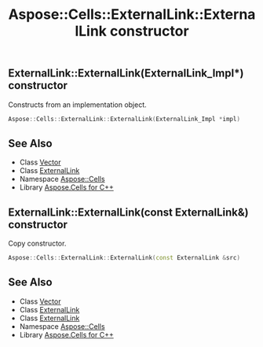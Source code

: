 ﻿---
title: Aspose::Cells::ExternalLink::ExternalLink constructor
linktitle: ExternalLink
second_title: Aspose.Cells for C++ API Reference
description: 'Aspose::Cells::ExternalLink::ExternalLink constructor. Constructs from an implementation object in C++.'
type: docs
weight: 100
url: /cpp/aspose.cells/externallink/externallink/
---
## ExternalLink::ExternalLink(ExternalLink_Impl*) constructor


Constructs from an implementation object.

```cpp
Aspose::Cells::ExternalLink::ExternalLink(ExternalLink_Impl *impl)
```

## See Also

* Class [Vector](../../vector/)
* Class [ExternalLink](../)
* Namespace [Aspose::Cells](../../)
* Library [Aspose.Cells for C++](../../../)
## ExternalLink::ExternalLink(const ExternalLink\&) constructor


Copy constructor.

```cpp
Aspose::Cells::ExternalLink::ExternalLink(const ExternalLink &src)
```

## See Also

* Class [Vector](../../vector/)
* Class [ExternalLink](../)
* Class [ExternalLink](../)
* Namespace [Aspose::Cells](../../)
* Library [Aspose.Cells for C++](../../../)
